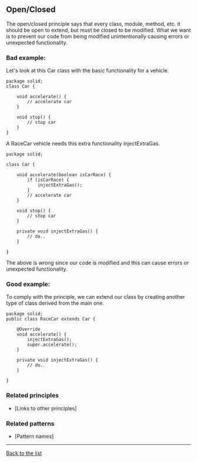 ## Open/Closed

The open/closed principle says that every class, module, method, etc. 
it should be open to extend, but must be closed to be modified. What 
we want is to prevent our code from being modified unintentionally causing 
errors or unexpected functionality.

### Bad example:

Let's look at this Car class with the basic functionality for a vehicle.


```JAVA:
package solid;
class Car {

    void accelerate() {
        // accelerate car
    }

    void stop() {
        // stop car
    }
}
```

A RaceCar vehicle needs this extra functionality injectExtraGas.

```JAVA:
package solid;

class Car {

    void accelerate(boolean isCarRace) {
        if (isCarRace) {
            injectExtraGas();
        }
        // accelerate car
    }

    void stop() {
        // stop car
    }

    private void injectExtraGas() {
        // do.. 
    }

}
```

 The above is wrong since our code is modified and this can cause errors or unexpected functionality.


### Good example:

To comply with the principle, we can extend our class by creating another type of class derived from the main one.


```JAVA:
package solid;
public class RaceCar extends Car {

    @Override
    void accelerate() {
        injectExtraGas();
        super.accelerate();
    }

    private void injectExtraGas() {
        // do..
    }

}
```

### Related principles

- [Links to other principles] 

### Related patterns

- [Pattern names]

---
[Back to the list](./README.md)